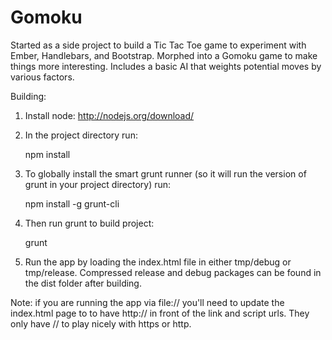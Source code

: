 Gomoku
=========

Started as a side project to build a Tic Tac Toe game to experiment with Ember, Handlebars, and Bootstrap.  Morphed into a Gomoku game to make things more interesting.  Includes a basic AI that weights potential moves by various factors.

Building:

1. Install node: http://nodejs.org/download/

2. In the project directory run:

    npm install

3. To globally install the smart grunt runner (so it will run the version of grunt in your project directory) run:

    npm install -g grunt-cli

4. Then run grunt to build project:

    grunt

5. Run the app by loading the index.html file in either tmp/debug or tmp/release.  Compressed release and debug packages can be found in the dist folder after building.

Note: if you are running the app via file:// you'll need to update the index.html page to to have http:// in front of the link and script urls.  They only have // to play nicely with https or http.
